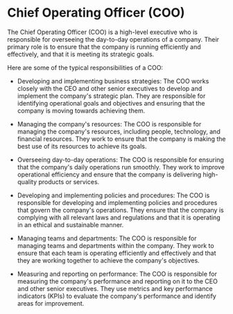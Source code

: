 # Chief Operating Officer (COO)

The Chief Operating Officer (COO) is a high-level executive who is responsible for overseeing the day-to-day operations of a company. Their primary role is to ensure that the company is running efficiently and effectively, and that it is meeting its strategic goals.

Here are some of the typical responsibilities of a COO:

* Developing and implementing business strategies: The COO works closely with the CEO and other senior executives to develop and implement the company's strategic plan. They are responsible for identifying operational goals and objectives and ensuring that the company is moving towards achieving them.

* Managing the company's resources: The COO is responsible for managing the company's resources, including people, technology, and financial resources. They work to ensure that the company is making the best use of its resources to achieve its goals.

* Overseeing day-to-day operations: The COO is responsible for ensuring that the company's daily operations run smoothly. They work to improve operational efficiency and ensure that the company is delivering high-quality products or services.

* Developing and implementing policies and procedures: The COO is responsible for developing and implementing policies and procedures that govern the company's operations. They ensure that the company is complying with all relevant laws and regulations and that it is operating in an ethical and sustainable manner.

* Managing teams and departments: The COO is responsible for managing teams and departments within the company. They work to ensure that each team is operating efficiently and effectively and that they are working together to achieve the company's objectives.

* Measuring and reporting on performance: The COO is responsible for measuring the company's performance and reporting on it to the CEO and other senior executives. They use metrics and key performance indicators (KPIs) to evaluate the company's performance and identify areas for improvement.
